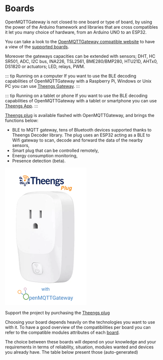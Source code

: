 # Boards

OpenMQTTGateway is not closed to one board or type of board, by using the power of the Arduino framework and libraries that are cross compatibles it let you many choice of hardware, from an Arduino UNO to an ESP32.

You can take a look to the [OpenMQTTGateway compatible website](https://compatible.openmqttgateway.com) to have a view of the [supported boards](https://compatible.openmqttgateway.com/index.php/boards/).

Moreover the gateways capacities can be extended with sensors; DHT, HC SR501, ADC, I2C bus, INA226, TSL2561, BME280/BMP280, HTU21D, AHTx0, DS1820
or actuators; LED, relays, PWM.

::: tip Running on a computer
If you want to use the BLE decoding capabilities of OpenMQTTGateway with a Raspberry Pi, Windows or Unix PC you can use [Theengs Gateway](https://gateway.theengs.io/).
:::

::: tip Running on a tablet or phone
If you want to use the BLE decoding capabilities of OpenMQTTGateway with a tablet or smartphone you can use [Theengs App](https://app.theengs.io/).
:::

[Theengs plug](https://shop.theengs.io/products/theengs-plug-smart-plug-ble-gateway-and-energy-consumption) is available flashed with OpenMQTTGateway, and brings the functions below:
* BLE to MQTT gateway, tens of Bluetooth devices supported thanks to Theengs Decoder library. The plug uses an ESP32 acting as a BLE to Wifi gateway to scan, decode and forward the data of the nearby sensors,
* Smart plug that can be controlled remotely,
* Energy consumption monitoring,
* Presence detection (beta).

[![](../img/Theengs-Plug-OpenMQTTGateway.png)](https://shop.theengs.io/products/theengs-plug-smart-plug-ble-gateway-and-energy-consumption)

Support the project by purchasing the [Theengs plug](https://shop.theengs.io/products/theengs-plug-smart-plug-ble-gateway-and-energy-consumption)

Choosing your board depends heavily on the technologies you want to use with it.
To have a good overview of the compatibilities per board you can refer to the compatible modules attributes of each [board](https://compatible.openmqttgateway.com/index.php/boards/).

The choice between these boards will depend on your knowledge and your requirements in terms of reliability, situation, modules wanted and devices you already have. The table below present those (auto-generated)
